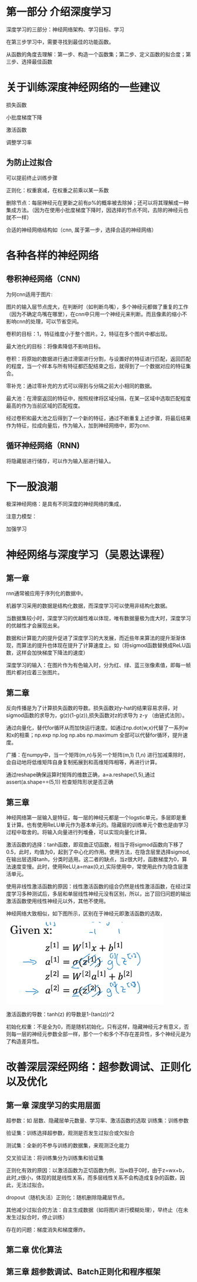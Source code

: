# 第一部分 介绍深度学习
深度学习的三部分：神经网络架构、学习目标、学习

在第三步学习中，需要寻找到最佳的功能函数。

从函数的角度去理解：第一步、构造一个函数集；第二步、定义函数的拟合度；第三步、选择最佳函数
# 关于训练深度神经网络的一些建议
损失函数

小批度梯度下降

激活函数

调整学习率


## 为防止过拟合
可以提前终止训练步骤

正则化：权重衰减，在权重之前乘以某一系数

删除节点：每层神经元在更新之前有p%的概率被去除掉；还可以将其理解成一种集成方法。（因为在使用小批度梯度下降时，因选择的节点不同，去除的神经元也就不一样）

合适的神经网络结构如（cnn, 属于第一步，选择合适的神经网络）
# 各种各样的神经网络
## 卷积神经网络（CNN)
为何cnn适用于图片:

图片的输入层节点庞大，在判断时（如判断鸟嘴），多个神经元都做了重复的工作（因为不确定鸟嘴在哪里），在cnn中只用一个神经元来判断。而且像素的缩小不影响cnn的处理，可以节省空间。

卷积的目标：1，特征维度小于整个图片。2，特征在多个图片中都出现。

最大池化的目标：将像素降低不影响目标。

卷积：将原始的数据进行通过滑窗进行分割，与设置好的特征进行匹配，返回匹配的程度，当一个样本与所有特征都匹配结束之后，就得到了一个数据对应的特征集合。

零补充：通过零补充的方式可以得到与分隔之前大小相同的数据。

最大池：在滑窗返回的特征中，按照规律将区域分隔，在某一区域中选取匹配程度最高的作为当前区域的匹配程度。

经过卷积和最大池之后得到了一个新的特征，通过不断重复上述步骤，将最后结果作为特征，拉成向量后，作为输入，加到神经网络中，即为cnn.

## 循环神经网络（RNN)
将隐藏层进行储存，可以作为输入层进行输入。

# 下一股浪潮
极深神经网络：是具有不同深度的神经网络的集成，

注意力模型：

加强学习
# 神经网络与深度学习（吴恩达课程）
## 第一章
rnn通常被应用于序列化的数据中。

机器学习采用的数据是结构化数据，而深度学习可以使用非结构化数据。

当数据集较小时，深度学习的优越性难以体现，唯有数据量极为庞大时，深度学习的优越性才会展现出来。

数据和计算能力的提升促进了深度学习的大发展，而近些年来算法的提升渐渐体现，而算法的提升也体现在提升了计算速度上。如（将sigmod函数替换成ReLU函数，这样会加快梯度下降法的速度）

深度学习的输入：在图片作为有色输入时，分为红、绿、蓝三张像素值，即每一帧图片都对应着三张图片。
## 第二章
反向传播是为了计算损失函数的导数。损失函数对y-hat的结果容易求得，对sigmod函数的求导为，g(z)(1-g(z)),损失函数对z的求导为 z-y （由链式法则）。

通过向量化，替代for循环从而加快运行速度。如通过np.dot(w,x)代替了一系列w和x的相乘；np.exp np.log np.abs np.maximum 全部可以代替for循环，提升速度。

广播：在numpy中，当一个矩阵(m,n)与另一个矩阵(m,1) (1,n) 进行加减乘除时，会自动地将低维矩阵自身复制拓展到和高维矩阵相等，再进行计算。

通过reshape确保运算时矩阵的维数正确，a=a.reshape(1,5),通过assert(a.shape==(5,1)) 检查矩阵形状是否正确

## 第三章
神经网络第一层输入是特征，每一层的神经元都是一个logstic单元，多层即是重复计算。也有使用ReLU单元作为基本单元的。隐藏层的训练单元个数也是由学习过程中取舍的。将输入向量进行列堆叠，可以实现向量化计算。

激活函数的选择：tanh函数，即双曲正切函数，相当于将sigmod函数向下移了0.5，此时，均值为0，起到了中心化的作用。使用方法，在隐含层里选择sigmod,在输出层选择tanh，分类时适用。这二者的缺点，当z很大时，函数梯度为0，算法速度变慢。此时，使用ReLU,a=max(0,z),实际使用中，常使用此作为隐含层激活单元。

使用非线性激活函数的原因：线性激活函数的组合仍然是线性激活函数，在经过深度学习多种测试后，多层和单层线性神经元没有区别，所以，出了回归问题的输出激活函数使用线性神经元以外，其他不使用。

神经网络大致相似，如下图所示，区别在于神经元即激活函数的选取，

![image](https://github.com/lichenxiuxing/deep-learning/blob/master/TIM截图20190614133809.png)

激活函数的导数：tanh(z) 的导数是1-(tan(z))^2

初始化权重：不是全为0，而是随机初始化，只有这样，隐藏神经元才有意义，否则每一层的神经元参数全部一样，那个一个和多个不存在差异性，多个神经元是为了构造差异性。

# 改善深层深经网络：超参数调试、正则化以及优化
## 第一章 深度学习的实用层面
超参数：如 层数、隐藏层单元数量、学习率、激活函数的选取
训练集：训练参数 

验证集：训练选择超参数，观测是否发生过拟合或欠拟合

测试集：全新的不参与训练的数据集，来观测泛化能力

交叉验证法：将训练集分为训练集和验证集

正则化有效的原因：以激活函数为正切函数为例，当w趋于0时，由于z=wx+b，此时,z很小，体现的就是线性关系，而多层线性关系不会构造成复杂的函数，因此，无法过拟合。

dropout（随机失活）正则化：随机删除隐藏层节点。

其他减少过拟合的方法：自主生成数据（如将图片进行模糊处理），早终止（在未发生过拟合时，停止训练）

存在的问题：梯度消失和梯度爆炸。

## 第二章 优化算法
## 第三章 超参数调试、Batch正则化和程序框架
  


